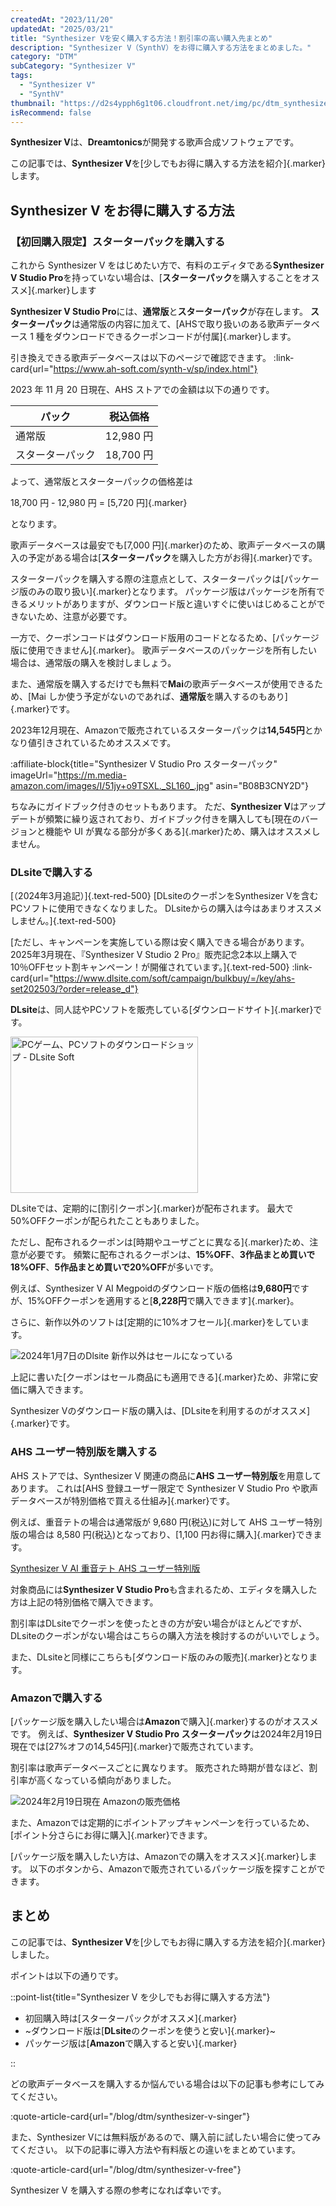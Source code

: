 ```yaml
---
createdAt: "2023/11/20"
updatedAt: "2025/03/21"
title: "Synthesizer Vを安く購入する方法！割引率の高い購入先まとめ"
description: "Synthesizer V（SynthV）をお得に購入する方法をまとめました。"
category: "DTM"
subCategory: "Synthesizer V"
tags:
  - "Synthesizer V"
  - "SynthV"
thumbnail: "https://d2s4ypph6g1t06.cloudfront.net/img/pc/dtm_synthesizer-v_thumbnail.webp"
isRecommend: false
---
```


**Synthesizer V**は、**Dreamtonics**が開発する歌声合成ソフトウェアです。

この記事では、**Synthesizer V**を[少しでもお得に購入する方法を紹介]{.marker}します。

## Synthesizer V をお得に購入する方法

### 【初回購入限定】スターターパックを購入する

これから Synthesizer V をはじめたい方で、有料のエディタである**Synthesizer V Studio Pro**を持っていない場合は、[**スターターパック**を購入することをオススメ]{.marker}します

**Synthesizer V Studio Pro**には、**通常版**と**スターターパック**が存在します。
**スターターパック**は通常版の内容に加えて、[AHSで取り扱いのある歌声データベース 1 種をダウンロードできるクーポンコードが付属]{.marker}します。

引き換えできる歌声データベースは以下のページで確認できます。
:link-card{url="https://www.ah-soft.com/synth-v/sp/index.html"}

2023 年 11 月 20 日現在、AHS ストアでの金額は以下の通りです。

| パック           | 税込価格  |
| ---------------- | --------- |
| 通常版           | 12,980 円 |
| スターターパック | 18,700 円 |

よって、通常版とスターターパックの価格差は

18,700 円 - 12,980 円 = [5,720 円]{.marker}

となります。

歌声データベースは最安でも[7,000 円]{.marker}のため、歌声データベースの購入の予定がある場合は[**スターターパック**を購入した方がお得]{.marker}です。

スターターパックを購入する際の注意点として、スターターパックは[パッケージ版のみの取り扱い]{.marker}となります。
パッケージ版はパッケージを所有できるメリットがありますが、ダウンロード版と違いすぐに使いはじめることができないため、注意が必要です。

一方で、クーポンコードはダウンロード版用のコードとなるため、[パッケージ版に使用できません]{.marker}。
歌声データベースのパッケージを所有したい場合は、通常版の購入を検討しましょう。

また、通常版を購入するだけでも無料で**Mai**の歌声データベースが使用できるため、[Mai しか使う予定がないのであれば、**通常版**を購入するのもあり]{.marker}です。

2023年12月現在、Amazonで販売されているスターターパックは**14,545円**とかなり値引きされているためオススメです。

:affiliate-block{title="Synthesizer V Studio Pro スターターパック" imageUrl="https://m.media-amazon.com/images/I/51jy+o9TSXL._SL160_.jpg" asin="B08B3CNY2D"}

ちなみにガイドブック付きのセットもあります。
ただ、**Synthesizer V**はアップデートが頻繁に繰り返されており、ガイドブック付きを購入しても[現在のバージョンと機能や UI が異なる部分が多くある]{.marker}ため、購入はオススメしません。

### DLsiteで購入する

[（2024年3月追記）]{.text-red-500}
[DLsiteのクーポンをSynthesizer Vを含むPCソフトに使用できなくなりました。
DLsiteからの購入は今はあまりオススメしません。]{.text-red-500}

[ただし、キャンペーンを実施している際は安く購入できる場合があります。
2025年3月現在、『Synthesizer V Studio 2 Pro』販売記念2本以上購入で10％OFFセット割キャンペーン！が開催されています。]{.text-red-500}
:link-card{url="https://www.dlsite.com/soft/campaign/bulkbuy/=/key/ahs-set202503/?order=release_d"}

**DLsite**は、同人誌やPCソフトを販売している[ダウンロードサイト]{.marker}です。

<a rel="noopener sponsored" href="https://www.dlsite.com/soft/dlaf/=/aid/ashcolor/url/https%3A%2F%2Fwww.dlsite.com%2Fsoft%2F%3Futm_medium%3Daffiliate%26utm_campaign%3Dbnlink%26utm_content%3Dbn_sp_300_250_dojin_01.jpg" target="_blank"><img src="https://www.dlsite.com/img/male/dojin/bn_sp_300_250_dojin_01.jpg" alt="PCゲーム、PCソフトのダウンロードショップ - DLsite Soft" width="300" height="250" border="0" /></a>

DLsiteでは、定期的に[割引クーポン]{.marker}が配布されます。
最大で50%OFFクーポンが配られたこともありました。

ただし、配布されるクーポンは[時期やユーザごとに異なる]{.marker}ため、注意が必要です。
頻繁に配布されるクーポンは、**15%OFF**、**3作品まとめ買いで18%OFF**、**5作品まとめ買いで20%OFF**が多いです。

例えば、Synthesizer V AI Megpoidのダウンロード版の価格は**9,680円**ですが、15%OFFクーポンを適用すると[**8,228円**で購入できます]{.marker}。

さらに、新作以外のソフトは[定期的に10%オフセール]{.marker}をしています。

![2024年1月7日のDlsite 新作以外はセールになっている](https://d2s4ypph6g1t06.cloudfront.net/img/pc/dtm_synthesizer-v-buy_dlsite.webp)

上記に書いた[クーポンはセール商品にも適用できる]{.marker}ため、非常に安価に購入できます。

Synthesizer Vのダウンロード版の購入は、[DLsiteを利用するのがオススメ]{.marker}です。

<DtmSynthesizerVDlSiteSearch></DtmSynthesizerVDlSiteSearch>

### AHS ユーザー特別版を購入する

AHS ストアでは、Synthesizer V 関連の商品に**AHS ユーザー特別版**を用意してあります。
これは[AHS 登録ユーザー限定で Synthesizer V Studio Pro や歌声データベースが特別価格で買える仕組み]{.marker}です。

例えば、重音テトの場合は通常版が 9,680 円(税込)に対して AHS ユーザー特別版の場合は 8,580 円(税込)となっており、[1,100 円お得に購入]{.marker}できます。

[Synthesizer V AI 重音テト AHS ユーザー特別版](https://www.ah-soft.net/shop/shopdetail.html?brandcode=000000001491)

対象商品には**Synthesizer V Studio Pro**も含まれるため、エディタを購入した方は上記の特別価格で購入できます。

割引率はDLsiteでクーポンを使ったときの方が安い場合がほとんどですが、DLsiteのクーポンがない場合はこちらの購入方法を検討するのがいいでしょう。

また、DLsiteと同様にこちらも[ダウンロード版のみの販売]{.marker}となります。

### Amazonで購入する

[パッケージ版を購入したい場合は**Amazon**で購入]{.marker}するのがオススメです。
例えば、**Synthesizer V Studio Pro スターターパック**は2024年2月19日現在では[27%オフの14,545円]{.marker}で販売されています。

割引率は歌声データベースごとに異なります。
販売された時期が昔なほど、割引率が高くなっている傾向がありました。

![2024年2月19日現在 Amazonの販売価格](https://d2s4ypph6g1t06.cloudfront.net/img/pc/dtm_synthesizer-v-buy_amazon.webp)

また、Amazonでは定期的にポイントアップキャンペーンを行っているため、[ポイント分さらにお得に購入]{.marker}できます。

[パッケージ版を購入したい方は、Amazonでの購入をオススメ]{.marker}します。
以下のボタンから、Amazonで販売されているパッケージ版を探すことができます。

<DtmSynthesizerVAmazonSearch></DtmSynthesizerVAmazonSearch>

## まとめ

この記事では、**Synthesizer V**を[少しでもお得に購入する方法を紹介]{.marker}しました。

ポイントは以下の通りです。

::point-list{title="Synthesizer V を少しでもお得に購入する方法"}

- 初回購入時は[スターターパックがオススメ]{.marker}
- ~ダウンロード版は[**DLsite**のクーポンを使うと安い]{.marker}~
- パッケージ版は[**Amazon**で購入すると安い]{.marker}

::

どの歌声データベースを購入するか悩んでいる場合は以下の記事も参考にしてみてください。

:quote-article-card{url="/blog/dtm/synthesizer-v-singer"}

また、Synthesizer Vには無料版があるので、購入前に試したい場合に使ってみてください。
以下の記事に導入方法や有料版との違いをまとめています。

:quote-article-card{url="/blog/dtm/synthesizer-v-free"}

Synthesizer V を購入する際の参考になれば幸いです。

<DtmSynthesizerVAffiliateBlocks></DtmSynthesizerVAffiliateBlocks>
